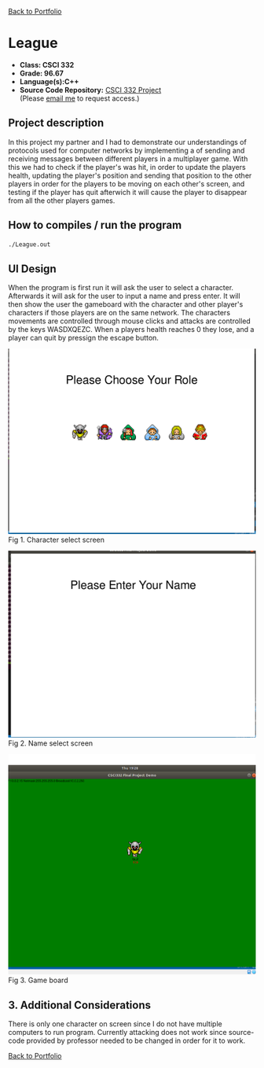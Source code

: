 [Back to Portfolio](./)

League
===============

-   **Class: CSCI 332** 
-   **Grade: 96.67**
-   **Language(s):C++**
-   **Source Code Repository:** [CSCI 332 Project](https://github.com/tjramsey/CSCI-332-Project/)  
    (Please [email me](mailto:tjramsey@csustudent.net?subject=GitHub%20Access) to request access.)

## Project description

In this project my partner and I had to demonstrate our understandings of protocols used for computer networks by implementing a of sending and receiving messages between different players in a multiplayer game. With this we had to check if the player's was hit, in order to update the players health, updating the player's position and sending that position to the other players in order for the players to be moving on each other's screen, and testing if the player has quit afterwich it will cause the player to disappear from all the other players games.

## How to compiles / run the program

```bash
./League.out
```

## UI Design

When the program is first run it will ask the user to select a character. Afterwards it will ask for the user to input a name and press enter. It will then show the user the gameboard with the character and other player's characters if those players are on the same network. The characters movements are controlled through mouse clicks and attacks are controlled by the keys WASDXQEZC. When a players health reaches 0 they lose, and a player can quit by pressign the escape button.

![screenshot](images/Screenshot%20(24).png)
Fig 1. Character select screen

![screenshot](images/Screenshot%20(25).png)
Fig 2. Name select screen

![screenshot](images/Screenshot%20(26).png)
Fig 3. Game board

## 3. Additional Considerations

There is only one character on screen since I do not have multiple computers to run program. Currently attacking does not work since source-code provided by professor needed to be changed in order for it to work.


[Back to Portfolio](./)
